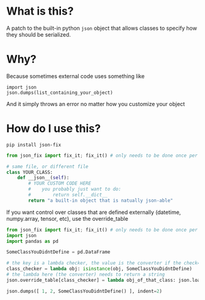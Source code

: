 # What is this?

A patch to the built-in python `json` object that allows classes to specify how they should be serialized.

# Why?

Because sometimes external code uses something like
```
import json
json.dumps(list_containing_your_object)
```
And it simply throws an error no matter how you customize your object

# How do I use this?

`pip install json-fix`

```python
from json_fix import fix_it; fix_it() # only needs to be done once per runtime, NOT per-file

# same file, or different file
class YOUR_CLASS:
    def __json__(self):
        # YOUR CUSTOM CODE HERE
        #    you probably just want to do:
        #        return self.__dict__
        return "a built-in object that is natually json-able"
```

If you want control over classes that are defined externally (datetime, numpy.array, tensor, etc), use the override_table
```python
from json_fix import fix_it; fix_it() # only needs to be done once per runtime, NOT per-file
import json
import pandas as pd

SomeClassYouDidntDefine = pd.DataFrame

# the key is a lambda checker, the value is the converter if the check==True
class_checker = lambda obj: isinstance(obj, SomeClassYouDidntDefine)
# the lambda here (the converter) needs to return a string
json.override_table[class_checker] = lambda obj_of_that_class: json.loads(obj_of_that_class.to_json())

json.dumps([ 1, 2, SomeClassYouDidntDefine() ], indent=2)
```
